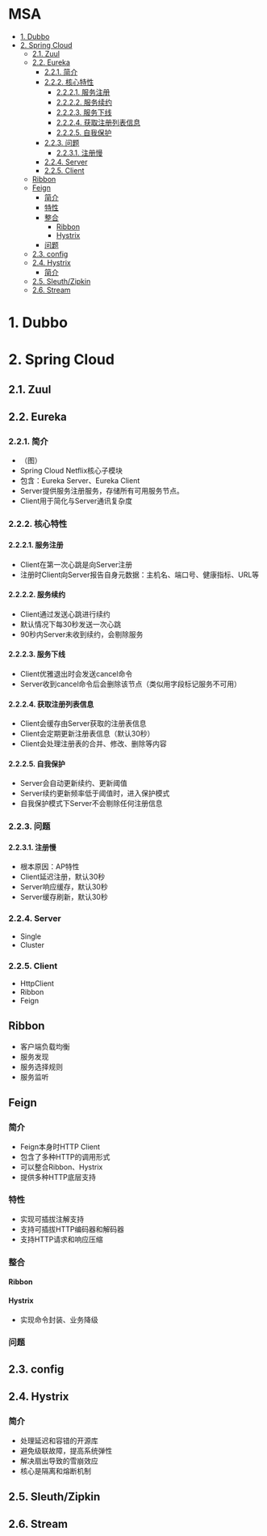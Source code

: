 <h1>MSA</h1>

- [1. Dubbo](#1-dubbo)
- [2. Spring Cloud](#2-spring-cloud)
  - [2.1. Zuul](#21-zuul)
  - [2.2. Eureka](#22-eureka)
    - [2.2.1. 简介](#221-%e7%ae%80%e4%bb%8b)
    - [2.2.2. 核心特性](#222-%e6%a0%b8%e5%bf%83%e7%89%b9%e6%80%a7)
      - [2.2.2.1. 服务注册](#2221-%e6%9c%8d%e5%8a%a1%e6%b3%a8%e5%86%8c)
      - [2.2.2.2. 服务续约](#2222-%e6%9c%8d%e5%8a%a1%e7%bb%ad%e7%ba%a6)
      - [2.2.2.3. 服务下线](#2223-%e6%9c%8d%e5%8a%a1%e4%b8%8b%e7%ba%bf)
      - [2.2.2.4. 获取注册列表信息](#2224-%e8%8e%b7%e5%8f%96%e6%b3%a8%e5%86%8c%e5%88%97%e8%a1%a8%e4%bf%a1%e6%81%af)
      - [2.2.2.5. 自我保护](#2225-%e8%87%aa%e6%88%91%e4%bf%9d%e6%8a%a4)
    - [2.2.3. 问题](#223-%e9%97%ae%e9%a2%98)
      - [2.2.3.1. 注册慢](#2231-%e6%b3%a8%e5%86%8c%e6%85%a2)
    - [2.2.4. Server](#224-server)
    - [2.2.5. Client](#225-client)
  - [Ribbon](#ribbon)
  - [Feign](#feign)
    - [简介](#%e7%ae%80%e4%bb%8b)
    - [特性](#%e7%89%b9%e6%80%a7)
    - [整合](#%e6%95%b4%e5%90%88)
      - [Ribbon](#ribbon-1)
      - [Hystrix](#hystrix)
    - [问题](#%e9%97%ae%e9%a2%98)
  - [2.3. config](#23-config)
  - [2.4. Hystrix](#24-hystrix)
    - [简介](#%e7%ae%80%e4%bb%8b-1)
  - [2.5. Sleuth/Zipkin](#25-sleuthzipkin)
  - [2.6. Stream](#26-stream)

# 1. Dubbo

# 2. Spring Cloud

## 2.1. Zuul

## 2.2. Eureka
  
### 2.2.1. 简介
- （图）
- Spring Cloud Netflix核心子模块
- 包含：Eureka Server、Eureka Client
- Server提供服务注册服务，存储所有可用服务节点。
- Client用于简化与Server通讯复杂度
  
### 2.2.2. 核心特性

#### 2.2.2.1. 服务注册
- Client在第一次心跳是向Server注册
- 注册时Client向Server报告自身元数据：主机名、端口号、健康指标、URL等

#### 2.2.2.2. 服务续约
- Client通过发送心跳进行续约
- 默认情况下每30秒发送一次心跳
- 90秒内Server未收到续约，会剔除服务

#### 2.2.2.3. 服务下线
- Client优雅退出时会发送cancel命令
- Server收到cancel命令后会删除该节点（类似用字段标记服务不可用）

#### 2.2.2.4. 获取注册列表信息
- Client会缓存由Server获取的注册表信息
- Client会定期更新注册表信息（默认30秒）
- Client会处理注册表的合并、修改、删除等内容


#### 2.2.2.5. 自我保护
- Server会自动更新续约、更新阈值
- Server续约更新频率低于阈值时，进入保护模式
- 自我保护模式下Server不会剔除任何注册信息

### 2.2.3. 问题

#### 2.2.3.1. 注册慢
- 根本原因：AP特性
- Client延迟注册，默认30秒
- Server响应缓存，默认30秒
- Server缓存刷新，默认30秒

### 2.2.4. Server
- Single
- Cluster

### 2.2.5. Client
- HttpClient
- Ribbon
- Feign

## Ribbon
- 客户端负载均衡
- 服务发现
- 服务选择规则
- 服务监听

## Feign
### 简介
- Feign本身时HTTP Client
- 包含了多种HTTP的调用形式
- 可以整合Ribbon、Hystrix
- 提供多种HTTP底层支持

### 特性
- 实现可插拔注解支持
- 支持可插拔HTTP编码器和解码器
- 支持HTTP请求和响应压缩

### 整合
#### Ribbon
#### Hystrix
- 实现命令封装、业务降级

### 问题


## 2.3. config

## 2.4. Hystrix
### 简介
- 处理延迟和容错的开源库
- 避免级联故障，提高系统弹性
- 解决扇出导致的雪崩效应
- 核心是隔离和熔断机制



## 2.5. Sleuth/Zipkin

## 2.6. Stream